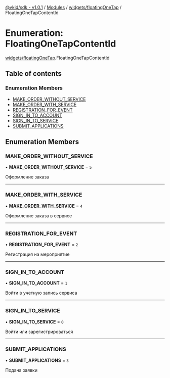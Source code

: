 [@vkid/sdk - v1.0.1](../README.md) / [Modules](../modules.md) / [widgets/floatingOneTap](../modules/widgets_floatingOneTap.md) / FloatingOneTapContentId

# Enumeration: FloatingOneTapContentId

[widgets/floatingOneTap](../modules/widgets_floatingOneTap.md).FloatingOneTapContentId

## Table of contents

### Enumeration Members

- [MAKE\_ORDER\_WITHOUT\_SERVICE](widgets_floatingOneTap.FloatingOneTapContentId.md#make_order_without_service)
- [MAKE\_ORDER\_WITH\_SERVICE](widgets_floatingOneTap.FloatingOneTapContentId.md#make_order_with_service)
- [REGISTRATION\_FOR\_EVENT](widgets_floatingOneTap.FloatingOneTapContentId.md#registration_for_event)
- [SIGN\_IN\_TO\_ACCOUNT](widgets_floatingOneTap.FloatingOneTapContentId.md#sign_in_to_account)
- [SIGN\_IN\_TO\_SERVICE](widgets_floatingOneTap.FloatingOneTapContentId.md#sign_in_to_service)
- [SUBMIT\_APPLICATIONS](widgets_floatingOneTap.FloatingOneTapContentId.md#submit_applications)

## Enumeration Members

### MAKE\_ORDER\_WITHOUT\_SERVICE

• **MAKE\_ORDER\_WITHOUT\_SERVICE** = ``5``

Оформление заказа

___

### MAKE\_ORDER\_WITH\_SERVICE

• **MAKE\_ORDER\_WITH\_SERVICE** = ``4``

Оформление заказа в сервисе

___

### REGISTRATION\_FOR\_EVENT

• **REGISTRATION\_FOR\_EVENT** = ``2``

Регистрация на мероприятие

___

### SIGN\_IN\_TO\_ACCOUNT

• **SIGN\_IN\_TO\_ACCOUNT** = ``1``

Войти в учетную запись сервиса

___

### SIGN\_IN\_TO\_SERVICE

• **SIGN\_IN\_TO\_SERVICE** = ``0``

Войти или зарегистрироваться

___

### SUBMIT\_APPLICATIONS

• **SUBMIT\_APPLICATIONS** = ``3``

Подача заявки
